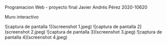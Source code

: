 Programacion Web - proyecto final
Javier Andrés Pérez 2020-10620

Muro interactivo 

![captura de pantalla 1](screenshot 1.jpeg)
![captura de pantalla 2](screenshot 2.jpeg)
![captura de pantalla 3](screenshot 3.jpeg)
![captura de pantalla 4](screenshot 4.jpeg)
